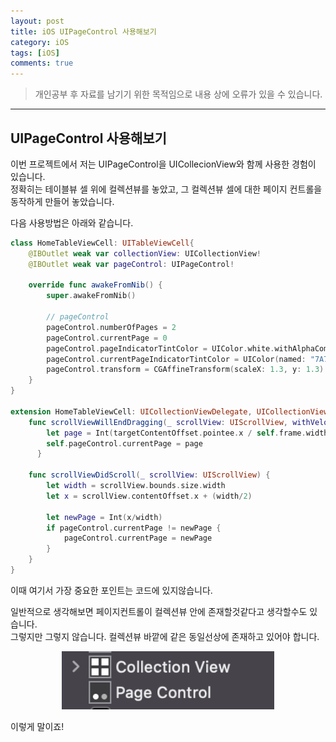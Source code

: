```yaml
---
layout: post
title: iOS UIPageControl 사용해보기
category: iOS
tags: [iOS]
comments: true
---
```


> 개인공부 후 자료를 남기기 위한 목적임으로 내용 상에 오류가 있을 수 있습니다.    

<hr>

## UIPageControl 사용해보기

이번 프로젝트에서 저는 UIPageControl을 UICollecionView와 함께 사용한 경험이 있습니다.<br>
정확히는 테이블뷰 셀 위에 컬렉션뷰를 놓았고, 그 컬렉션뷰 셀에 대한 페이지 컨트롤을 동작하게 만들어 놓았습니다. 

다음 사용방법은 아래와 같습니다. 

```swift 
class HomeTableViewCell: UITableViewCell{
    @IBOutlet weak var collectionView: UICollectionView!
    @IBOutlet weak var pageControl: UIPageControl!

    override func awakeFromNib() {
        super.awakeFromNib()

        // pageControl 
        pageControl.numberOfPages = 2
        pageControl.currentPage = 0
        pageControl.pageIndicatorTintColor = UIColor.white.withAlphaComponent(0.3)
        pageControl.currentPageIndicatorTintColor = UIColor(named: "7A7BDA")
        pageControl.transform = CGAffineTransform(scaleX: 1.3, y: 1.3)
    }
}

extension HomeTableViewCell: UICollectionViewDelegate, UICollectionViewDataSource {
    func scrollViewWillEndDragging(_ scrollView: UIScrollView, withVelocity velocity: CGPoint, targetContentOffset: UnsafeMutablePointer<CGPoint>) {
        let page = Int(targetContentOffset.pointee.x / self.frame.width)
        self.pageControl.currentPage = page
      }
    
    func scrollViewDidScroll(_ scrollView: UIScrollView) {
        let width = scrollView.bounds.size.width
        let x = scrollView.contentOffset.x + (width/2)
        
        let newPage = Int(x/width)
        if pageControl.currentPage != newPage {
            pageControl.currentPage = newPage
        }
    }
}
```

이때 여기서 가장 중요한 포인트는 코드에 있지않습니다. 

일반적으로 생각해보면 페이지컨트롤이 컬렉션뷰 안에 존재할것같다고 생각할수도 있습니다. <br>
그렇지만 그렇지 않습니다. 컬렉션뷰 바깥에 같은 동일선상에 존재하고 있어야 합니다. 

<center>
<figure>
<img src="/assets/post-img/iOS/iOS3/36.png" alt="" width="80%">
</figure>
</center>

이렇게 말이죠!
